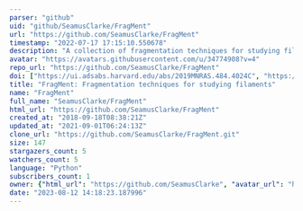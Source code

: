 ```yaml
---
parser: "github"
uid: "github/SeamusClarke/FragMent"
url: "https://github.com/SeamusClarke/FragMent"
timestamp: "2022-07-17 17:15:10.550678"
description: "A collection of fragmentation techniques for studying filaments"
avatar: "https://avatars.githubusercontent.com/u/34774908?v=4"
repo_url: "https://github.com/SeamusClarke/FragMent"
doi: ["https://ui.adsabs.harvard.edu/abs/2019MNRAS.484.4024C", "https://ui.adsabs.harvard.edu/abs/2020ascl.soft01004C/abstract"]
title: "FragMent: Fragmentation techniques for studying filaments"
name: "FragMent"
full_name: "SeamusClarke/FragMent"
html_url: "https://github.com/SeamusClarke/FragMent"
created_at: "2018-09-18T08:38:21Z"
updated_at: "2021-09-01T06:24:13Z"
clone_url: "https://github.com/SeamusClarke/FragMent.git"
size: 147
stargazers_count: 5
watchers_count: 5
language: "Python"
subscribers_count: 1
owner: {"html_url": "https://github.com/SeamusClarke", "avatar_url": "https://avatars.githubusercontent.com/u/34774908?v=4", "login": "SeamusClarke", "type": "User"}
date: "2023-08-12 14:18:23.187996"
---
```

